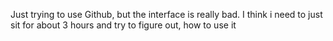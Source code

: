 Just trying to use Github, but the interface is really bad. 
I think i need to just sit for about 3 hours and try to figure out, how to use it
